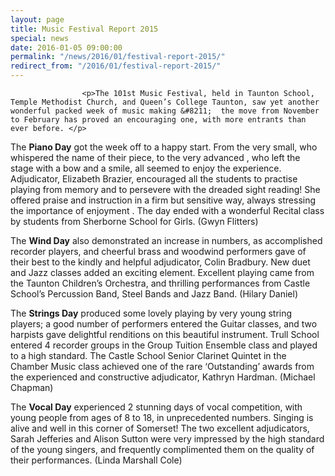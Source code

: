 ```yaml
---
layout: page
title: Music Festival Report 2015
special: news
date: 2016-01-05 09:00:00
permalink: "/news/2016/01/festival-report-2015/"
redirect_from: "/2016/01/festival-report-2015/"
---
```



                    
                    <p>The 101st Music Festival, held in Taunton School, Temple Methodist Church, and Queen’s College Taunton, saw yet another wonderful packed week of music making &#8211;  the move from November to February has proved an encouraging one, with more entrants than ever before. </p>
<p>The <strong>Piano Day</strong> got the week off to a happy start. From the very small, who whispered the name of their piece, to the very advanced , who left the stage with a bow and a smile, all seemed to enjoy the experience. Adjudicator, Elizabeth Brazier, encouraged all the students to practise playing from memory and to persevere with the dreaded sight reading! She offered praise and instruction in a firm but sensitive way, always stressing the importance of enjoyment .  The day ended with a wonderful Recital class by students from Sherborne School for Girls.  (Gwyn Flitters)</p>
<p>The <strong>Wind Day</strong> also demonstrated an increase in numbers, as accomplished recorder players, and cheerful brass and woodwind performers gave of their best to the kindly and helpful adjudicator, Colin Bradbury. New duet and Jazz classes added an exciting  element.  Excellent playing came from the Taunton Children’s Orchestra, and thrilling performances from Castle School’s Percussion Band, Steel Bands and Jazz Band.    (Hilary Daniel)  </p>
<p>The <strong>Strings Day</strong> produced some lovely playing by very young string players; a good number of performers entered the Guitar classes, and two harpists gave delightful renditions on this beautiful instrument.  Trull School entered 4 recorder groups in the Group Tuition Ensemble class and played to a high standard. The Castle School Senior Clarinet Quintet in the Chamber Music class achieved one of the rare ‘Outstanding’ awards from the experienced and constructive adjudicator, Kathryn Hardman. (Michael Chapman)</p>
<p>The <strong>Vocal Day</strong> experienced 2 stunning days of vocal competition, with young people from ages of 8 to 18, in unprecedented numbers.  Singing is alive and well in this corner of Somerset!  The two excellent adjudicators, Sarah Jefferies and Alison Sutton were very impressed by the high standard of the young singers, and frequently complimented them on the quality of their performances. (Linda Marshall Cole)</p>

                
